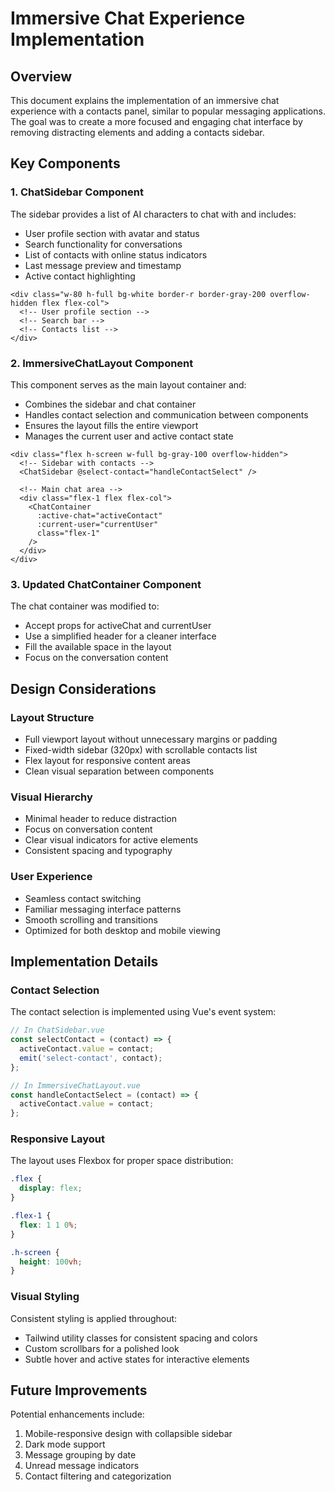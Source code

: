# Immersive Chat Experience Implementation

## Overview
This document explains the implementation of an immersive chat experience with a contacts panel, similar to popular messaging applications. The goal was to create a more focused and engaging chat interface by removing distracting elements and adding a contacts sidebar.

## Key Components

### 1. ChatSidebar Component
The sidebar provides a list of AI characters to chat with and includes:
- User profile section with avatar and status
- Search functionality for conversations
- List of contacts with online status indicators
- Last message preview and timestamp
- Active contact highlighting

```vue
<div class="w-80 h-full bg-white border-r border-gray-200 overflow-hidden flex flex-col">
  <!-- User profile section -->
  <!-- Search bar -->
  <!-- Contacts list -->
</div>
```

### 2. ImmersiveChatLayout Component
This component serves as the main layout container and:
- Combines the sidebar and chat container
- Handles contact selection and communication between components
- Ensures the layout fills the entire viewport
- Manages the current user and active contact state

```vue
<div class="flex h-screen w-full bg-gray-100 overflow-hidden">
  <!-- Sidebar with contacts -->
  <ChatSidebar @select-contact="handleContactSelect" />
  
  <!-- Main chat area -->
  <div class="flex-1 flex flex-col">
    <ChatContainer 
      :active-chat="activeContact"
      :current-user="currentUser"
      class="flex-1"
    />
  </div>
</div>
```

### 3. Updated ChatContainer Component
The chat container was modified to:
- Accept props for activeChat and currentUser
- Use a simplified header for a cleaner interface
- Fill the available space in the layout
- Focus on the conversation content

## Design Considerations

### Layout Structure
- Full viewport layout without unnecessary margins or padding
- Fixed-width sidebar (320px) with scrollable contacts list
- Flex layout for responsive content areas
- Clean visual separation between components

### Visual Hierarchy
- Minimal header to reduce distraction
- Focus on conversation content
- Clear visual indicators for active elements
- Consistent spacing and typography

### User Experience
- Seamless contact switching
- Familiar messaging interface patterns
- Smooth scrolling and transitions
- Optimized for both desktop and mobile viewing

## Implementation Details

### Contact Selection
The contact selection is implemented using Vue's event system:
```javascript
// In ChatSidebar.vue
const selectContact = (contact) => {
  activeContact.value = contact;
  emit('select-contact', contact);
};

// In ImmersiveChatLayout.vue
const handleContactSelect = (contact) => {
  activeContact.value = contact;
};
```

### Responsive Layout
The layout uses Flexbox for proper space distribution:
```css
.flex {
  display: flex;
}

.flex-1 {
  flex: 1 1 0%;
}

.h-screen {
  height: 100vh;
}
```

### Visual Styling
Consistent styling is applied throughout:
- Tailwind utility classes for consistent spacing and colors
- Custom scrollbars for a polished look
- Subtle hover and active states for interactive elements

## Future Improvements
Potential enhancements include:
1. Mobile-responsive design with collapsible sidebar
2. Dark mode support
3. Message grouping by date
4. Unread message indicators
5. Contact filtering and categorization